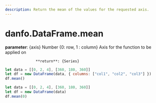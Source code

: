 ```yaml
---
description: Return the mean of the values for the requested axis.
---
```


# danfo.DataFrame.mean

**parameter**: {axis} Number {0: row, 1 : column} Axis for the function to be applied on

                  **return**: {Series}



```javascript
let data = [[0, 2, 4], [360, 180, 360]]
let df = new DataFrame(data, { columns: ["col1", "col2", "col3"] })
df.mean()
```

```javascript
let data = [[0, 2, 4], [360, 180, 360]]
let df = new DataFrame(data)
df.mean(0)
```

